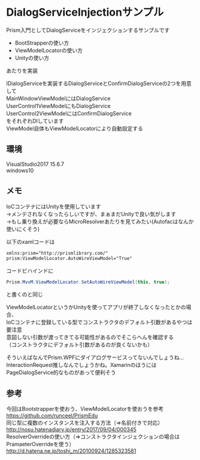 ﻿# DialogServiceInjectionサンプル
Prism入門としてDialogServiceをインジェクションするサンプルです  

- BootStrapperの使い方
- ViewModelLocatorの使い方
- Unityの使い方

あたりを実装  

IDialogServiceを実装するDialogServiceとConfirmDialogServiceの2つを用意して  
MainWindowViewModelにはDialogService  
UserControl1ViewModelにもDialogService  
UserControl2ViewModelにはConfirmDialogService  
をそれぞれDIしています  
ViewModel自体もViewModelLocatorにより自動設定する  

## 環境
VisualStudio2017 15.6.7  
windows10  

## メモ
IoCコンテナにはUnityを使用しています  
→メンテされなくなったらしいですが、まぁまだUnityで良い気がします  
→もし乗り換えが必要ならMicroResolverあたりを見てみたい(Autofacはなんか使いにくそう)  

以下のxamlコードは  
```xml
xmlns:prism="http://prismlibrary.com/"
prism:ViewModelLocator.AutoWireViewModel="True"
```  
コードビハインドに
```cs
Prism.MvvM.ViewModelLocator.SetAutoWireViewModel(this, true);
```
と書くのと同じ  

ViewModelLocatorというかUnityを使ってアプリが終了しなくなったとかの場合、  
IoCコンテナに登録している型でコンストラクタのデフォルト引数があるやつは要注意  
意図しない引数が渡ってきてる可能性があるのでそこらへんを確認する  
（コンストラクタにデフォルト引数があるのが良くないかも）  

そういえばなんでPrism.WPFにダイアログサービスってないんでしょうね…  
InteractionRequest推しなんでしょうかね。XamarinのほうにはPageDialogService的なものがあって便利そう  

## 参考
今回はBootstrapperを使おう、ViewModelLocatorを使おうを参考  
https://github.com/runceel/PrismEdu  
同じ型に複数のインスタンスを注入する方法（⇒名前付きで対応）  
http://nosu.hatenadiary.jp/entry/2017/09/04/000345  
ResolverOverrideの使い方（⇒コンストラクタインジェクションの場合はPramaeterOverrideを使う）  
http://d.hatena.ne.jp/toshi_m/20100924/1285323581  
